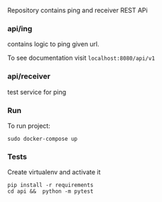 Repository contains ping and receiver REST APi

### api/ing

contains logic to ping given url.

To see documentation visit
```localhost:8080/api/v1```

### api/receiver

test service for ping

### Run

To run project:
```
sudo docker-compose up
```

### Tests

Create virtualenv and activate it

```
pip install -r requirements
cd api &&  python -m pytest
```

